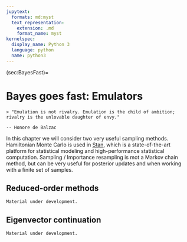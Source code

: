 ```yaml
---
jupytext:
  formats: md:myst
  text_representation:
    extension: .md
    format_name: myst
kernelspec:
  display_name: Python 3
  language: python
  name: python3
---
```


(sec:BayesFast)=
# Bayes goes fast: Emulators

```{epigraph}
> "Emulation is not rivalry. Emulation is the child of ambition; rivalry is the unlovable daughter of envy."

-- Honore de Balzac
```

In this chapter we will consider two very useful sampling methods. Hamiltonian Monte Carlo is used in [Stan](https://mc-stan.org/), which is a state-of-the-art platform for statistical modeling and high-performance statistical computation. Sampling / Importance resampling is mot a Markov chain method, but can be very useful for posterior updates and when working with a finite set of samples.

## Reduced-order methods

```{note}
Material under development.
```

## Eigenvector continuation

```{note}
Material under development.
```
